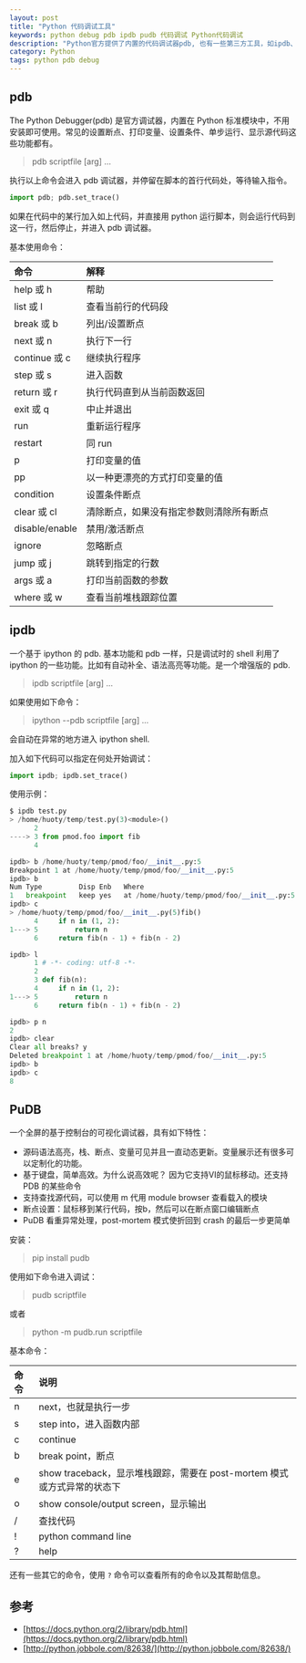 ```yaml
---
layout: post
title: "Python 代码调试工具"
keywords: python debug pdb ipdb pudb 代码调试 Python代码调试
description: "Python官方提供了内置的代码调试器pdb, 也有一些第三方工具，如ipdb、pudb等"
category: Python
tags: python pdb debug
---
```


## pdb

The Python Debugger(pdb) 是官方调试器，内置在 Python 标准模块中，不用安装即可使用。常见的设置断点、打印变量、设置条件、单步运行、显示源代码这些功能都有。

> pdb scriptfile [arg] ...

执行以上命令会进入 pdb 调试器，并停留在脚本的首行代码处，等待输入指令。

```python
import pdb; pdb.set_trace()
```

如果在代码中的某行加入如上代码，并直接用 python 运行脚本，则会运行代码到这一行，然后停止，并进入 pdb 调试器。

基本使用命令：

| 命令           | 解释                                     |
|:---------------|:-----------------------------------------|
| help 或 h      | 帮助                                     |
| list 或 l      | 查看当前行的代码段                       |
| break 或 b     | 列出/设置断点                                 |
| next 或 n      | 执行下一行                               |
| continue 或 c  | 继续执行程序                             |
| step 或 s      | 进入函数                                 |
| return 或 r    | 执行代码直到从当前函数返回               |
| exit 或 q      | 中止并退出                               |
| run            | 重新运行程序                             |
| restart        | 同 run                                   |
| p              | 打印变量的值                             |
| pp             | 以一种更漂亮的方式打印变量的值           |
| condition      | 设置条件断点                             |
| clear 或 cl    | 清除断点，如果没有指定参数则清除所有断点 |
| disable/enable | 禁用/激活断点                            |
| ignore         | 忽略断点                                 |
| jump 或 j      | 跳转到指定的行数                         |
| args 或 a      | 打印当前函数的参数                       |
| where 或 w     | 查看当前堆栈跟踪位置                     |


## ipdb

一个基于 ipython 的 pdb. 基本功能和 pdb 一样，只是调试时的 shell 利用了 ipython 的一些功能。比如有自动补全、语法高亮等功能。是一个增强版的 pdb.

> ipdb scriptfile [arg] ...

如果使用如下命令：

> ipython --pdb scriptfile [arg] ...

会自动在异常的地方进入 ipython shell.

加入如下代码可以指定在何处开始调试：

```python
import ipdb; ipdb.set_trace()
```

使用示例：

```python
$ ipdb test.py
> /home/huoty/temp/test.py(3)<module>()
      2
----> 3 from pmod.foo import fib
      4

ipdb> b /home/huoty/temp/pmod/foo/__init__.py:5
Breakpoint 1 at /home/huoty/temp/pmod/foo/__init__.py:5
ipdb> b
Num Type         Disp Enb   Where
1   breakpoint   keep yes   at /home/huoty/temp/pmod/foo/__init__.py:5
ipdb> c
> /home/huoty/temp/pmod/foo/__init__.py(5)fib()
      4     if n in (1, 2):
1---> 5         return n
      6     return fib(n - 1) + fib(n - 2)

ipdb> l
      1 # -*- coding: utf-8 -*-
      2
      3 def fib(n):
      4     if n in (1, 2):
1---> 5         return n
      6     return fib(n - 1) + fib(n - 2)

ipdb> p n
2
ipdb> clear
Clear all breaks? y
Deleted breakpoint 1 at /home/huoty/temp/pmod/foo/__init__.py:5
ipdb> b
ipdb> c
8
```

## PuDB

一个全屏的基于控制台的可视化调试器，具有如下特性：

- 源码语法高亮，栈、断点、变量可见并且一直动态更新。变量展示还有很多可以定制化的功能。
- 基于键盘，简单高效。为什么说高效呢？ 因为它支持VI的鼠标移动。还支持 PDB 的某些命令
- 支持查找源代码，可以使用 m 代用 module browser 查看载入的模块
- 断点设置：鼠标移到某行代码，按b，然后可以在断点窗口编辑断点
- PuDB 看重异常处理，post-mortem 模式使折回到 crash 的最后一步更简单

安装：

> pip install pudb

使用如下命令进入调试：

> pudb scriptfile

或者

> python -m pudb.run scriptfile

基本命令：

| 命令 | 说明                                                                    |
|:-----|:------------------------------------------------------------------------|
| n    | next，也就是执行一步                                                    |
| s    | step into，进入函数内部                                                 |
| c    | continue                                                                |
| b    | break point，断点                                                       |
| e    | show traceback，显示堆栈跟踪，需要在 post-mortem 模式或方式异常的状态下 |
| o    | show console/output screen，显示输出                                    |
| /    | 查找代码                                                                |
| !    | python command line                                                     |
| ?    | help                                                                    |

还有一些其它的命令，使用 `?` 命令可以查看所有的命令以及其帮助信息。

## 参考

- [https://docs.python.org/2/library/pdb.html](https://docs.python.org/2/library/pdb.html)
- [http://python.jobbole.com/82638/](http://python.jobbole.com/82638/)
